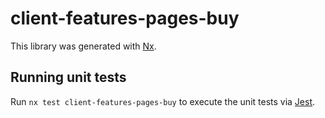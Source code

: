 # client-features-pages-buy

This library was generated with [Nx](https://nx.dev).

## Running unit tests

Run `nx test client-features-pages-buy` to execute the unit tests via [Jest](https://jestjs.io).
